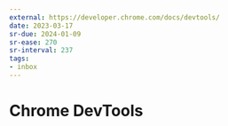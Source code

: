 ```yaml
---
external: https://developer.chrome.com/docs/devtools/
date: 2023-03-17
sr-due: 2024-01-09
sr-ease: 270
sr-interval: 237
tags:
- inbox
---
```


# Chrome DevTools
